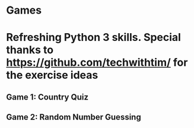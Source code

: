 # Games
# Refreshing Python 3 skills. Special thanks to https://github.com/techwithtim/ for the exercise ideas
## Game 1:  Country Quiz
## Game 2:  Random Number Guessing
